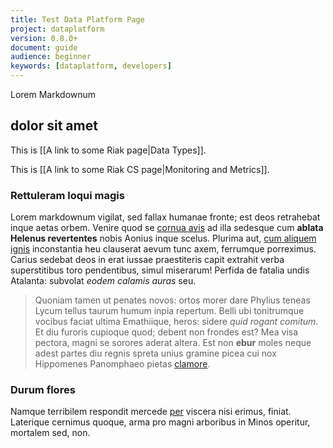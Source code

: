 ```yaml
---
title: Test Data Platform Page
project: dataplatform
version: 0.8.0+
document: guide
audience: beginner
keywords: [dataplatform, developers]
---
```



Lorem Markdownum

## dolor sit amet

This is [[A link to some Riak page|Data Types]].

This is [[A link to some Riak CS page|Monitoring and Metrics]].

### Rettuleram loqui magis

Lorem markdownum vigilat, sed fallax humanae fronte; est deos retrahebat inque
aetas orbem. Venire quod se [cornua avis](http://www.google.com/) ad illa
sedesque cum **ablata Helenus revertentes** nobis Aonius inque scelus. Plurima
aut, [cum aliquem ignis](http://www.google.com/) inconstantia heu clauserat aevum
tunc axem, ferrumque porreximus. Carius sedebat deos in erat iussae praestiteris
capit extrahit verba superstitibus toro pendentibus, simul miserarum! Perfida de
fatalia undis Atalanta: subvolat *eodem calamis auras* seu.

> Quoniam tamen ut penates novos: ortos morer dare Phylius teneas Lycum tellus
> taurum humum inpia repertum. Belli ubi tonitrumque vocibus faciat ultima
> Emathiique, heros: sidere *quid rogant comitum*. Et diu furoris cupioque quod;
> debent non frondes est? Mea visa pectora, magni se sorores aderat altera. Est
> non **ebur** moles neque adest partes diu regnis spreta unius gramine picea
> cui nox Hippomenes Panomphaeo pietas [clamore](http://www.google.com/).

### Durum flores

Namque terribilem respondit mercede [per](http://www.google.com/) viscera nisi
erimus, finiat. Laterique cernimus quoque, arma pro magni arboribus in Minos
operitur, mortalem sed, non.
